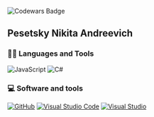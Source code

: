 
![Codewars Badge](https://www.codewars.com/users/Frein/badges/large)
## Pesetsky Nikita Andreevich

### 👨‍💻 Languages and Tools
![JavaScript](https://img.shields.io/badge/JavaScript-282828?style=for-the-badge&logo=JavaScript&logoColor=FFD700)
![C#](https://img.shields.io/badge/Csharp-282828?style=for-the-badge&logo=Csharp&logoColor=1451A4)

### 💻 Software and tools
<p>
    <a href="https://github.com/"><img alt="GitHub" src="https://img.shields.io/badge/GitHub-000001.svg?style=for-the-badge&logo=github&logoColor=white"></a>
    <a href="https://code.visualstudio.com/"><img alt="Visual Studio Code" src="https://img.shields.io/badge/Visual%20Studio%20Code-0078d7.svg?style=for-the-badge&logo=visual-studio-code&logoColor=white"></a>
    <a href="https://visualstudio.microsoft.com/"><img alt="Visual Studio" src="https://img.shields.io/badge/Visual%20Studio-8b00ff.svg?style=for-the-badge&logo=visual-studio&logoColor=white"></a>
</p>
